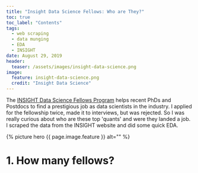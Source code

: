 ```yaml
---
title: "Insight Data Science Fellows: Who are They?"
toc: true
toc_label: "Contents"
tags:
  - web scraping
  - data munging
  - EDA
  - INSIGHT
date: August 29, 2019
header:
  teaser: /assets/images/insight-data-science.png
image:
  feature: insight-data-science.png
  credit: "Insight Data Science"
---
```

The [INSIGHT Data Science Fellows Program](https://www.insightdatascience.com) helps recent PhDs and Postdocs to find a prestigious job as data scientists in the industry. 
I applied for the fellowship twice, made it to interviews, but was rejected. So I was really curious about who are these top 'quants' and were they landed a job. I scraped the data from the INSIGHT website and did some quick EDA. 

<!-- {% include figure image_path="/assets/images/insight-data-science.png" alt="this is a placeholder image" caption="INSIGHT Data Science" %} -->

{% picture hero {{ page.image.feature }} alt="" %}

# 1. How many fellows?
